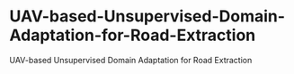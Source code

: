 # UAV-based-Unsupervised-Domain-Adaptation-for-Road-Extraction
UAV-based Unsupervised Domain Adaptation for Road Extraction
